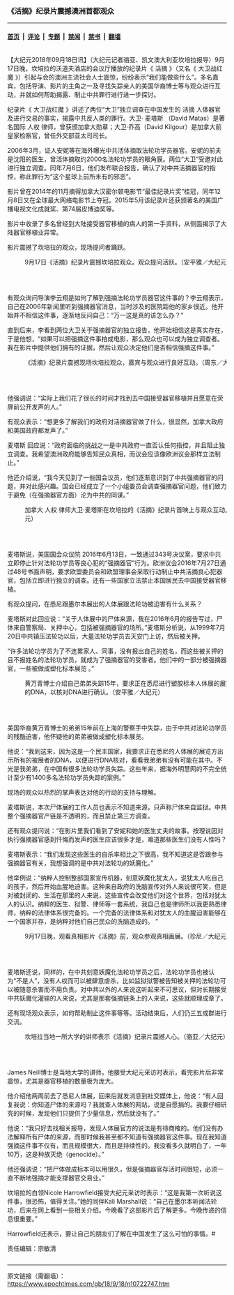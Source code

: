 ### 《活摘》纪录片震撼澳洲首都观众

---

#### [首页](../../../..?n10722747) &nbsp;|&nbsp; [评论](../../../../../epoch-comment?n10722747) &nbsp;|&nbsp; [专题](../../../../../epoch-special?n10722747) &nbsp;|&nbsp; [禁闻](../../../../../epoch-news?n10722747) &nbsp;|&nbsp; [禁书](../../../../../books?n10722747) &nbsp;|&nbsp; [翻墙](https://github.com/gfw-breaker/nogfw/blob/master/README.md?n10722747)


<div class="column" id="artbody" itemprop="articleBody">
 <!-- article content begin -->
 <p>
  【大纪元2018年09月18日讯】（大纪元记者骆亚、凯文澳大利亚坎培拉报导）9月17日晚，坎培拉的沃道夫酒店的会议厅播放的纪录片《
  <ok href="https://www.epochtimes.com/gb/tag/%E6%B4%BB%E6%91%98.html">
   活摘
  </ok>
  》（又名《
  <ok href="https://www.epochtimes.com/gb/tag/%E5%A4%A7%E5%8D%AB%E6%88%98%E7%BA%A2%E9%AD%94.html">
   大卫战红魔
  </ok>
  》）引起与会的澳洲主流社会人士震惊，纷纷表示“我们能做些什么”。多名嘉宾，包括导演、影片的主角之一及寻找失踪亲人的美国华裔博士等与观众进行互动，并就如何帮助揭露、制止中共罪行进行进一步探讨。
 </p>
 <p>
  纪录片《
  <ok href="https://www.epochtimes.com/gb/tag/%E5%A4%A7%E5%8D%AB%E6%88%98%E7%BA%A2%E9%AD%94.html">
   大卫战红魔
  </ok>
  》讲述了两位“大卫”独立调查在中国发生的
  <ok href="https://www.epochtimes.com/gb/tag/%E6%B4%BB%E6%91%98.html">
   活摘
  </ok>
  人体器官及进行交易的事实，揭露中共反人类的罪行。大卫‧
  <ok href="https://www.epochtimes.com/gb/tag/%E9%BA%A6%E5%A1%94%E6%96%AF.html">
   麦塔斯
  </ok>
  （David Matas）是著名国际
  <ok href="https://www.epochtimes.com/gb/tag/%E4%BA%BA%E6%9D%83.html">
   人权
  </ok>
  律师，曾获颁加拿大勋章；大卫‧乔高（David Kilgour）是加拿大前皇家检察官，曾任外交部亚太司司长。
 </p>
 <p>
  2006年3月，证人安妮等在海外曝光中共活体摘取法轮功学员器官。安妮的前夫是沈阳的医生，曾活体摘取约2000名法轮功学员的眼角膜。两位“大卫”受邀对此进行独立调查。同年7月6日，他们发布联合报告，确认了对中共活摘器官的指控，称此罪行为“这个星球上前所未有的邪恶”。
 </p>
 <p>
  影片曾在2014年的11月摘得加拿大汉密尔顿电影节“最佳纪录片奖”桂冠，同年12月8日又在全球最大网络电影节上夺冠。2015年5月该纪录片还获颁著名的美国广播电视文化成就奖、第74届皮博迪奖等。
 </p>
 <p>
  影片中收录了多名曾经到大陆接受器官移植的病人的第一手资料，从侧面揭示了大陆器官移植业异常。
 </p>
 <p>
  影片震撼了坎培拉的观众，现场提问者踊跃。
 </p>
 <figure aria-describedby="caption-attachment-10723562" class="wp-caption aligncenter" id="attachment_10723562" style="width: 551px">
  <ok href="https://i.epochtimes.com/assets/uploads/2018/09/1190119.jpg" target="_blank">
   <img alt="" class="wp-image-10723562" src="https://i.epochtimes.com/assets/uploads/2018/09/1190119.jpg"/>
  </ok>
  <br/><figcaption class="wp-caption-text" id="caption-attachment-10723562">
   9月17日《活摘》纪录片震撼坎培拉观众。观众提问活跃。（安平雅／大纪元）
  </figcaption><br/>
 </figure><br/>
 <p>
  有观众询问导演李云翔是如何了解到强摘法轮功学员器官这件事的？李云翔表示，自己在2006年新闻里听到强摘器官消息，当时涉及的医院距他的家乡很近。他开始并不相信这件事，逐渐地反问自己：“万一这是真的该怎么办？”
 </p>
 <p>
  直到后来，李看到两位大卫关于强摘器官的独立报告，他开始相信这是真实存在，于是他想，“如果可以把强摘这件事拍成电影，那么观众也可以成为独立调查者。我在影片中提供他们拥有的证据，然后让观众决定他们是否相信强摘这件事。”
 </p>
 <figure aria-describedby="caption-attachment-10723568" class="wp-caption aligncenter" id="attachment_10723568" style="width: 551px">
  <ok href="https://i.epochtimes.com/assets/uploads/2018/09/Image3.jpg" target="_blank">
   <img alt="" class="wp-image-10723568" src="https://i.epochtimes.com/assets/uploads/2018/09/Image3.jpg"/>
  </ok>
  <br/><figcaption class="wp-caption-text" id="caption-attachment-10723568">
   《活摘》纪录片震撼现场坎培拉观众，嘉宾与观众进行良好互动。（周东／大纪元）
  </figcaption><br/>
 </figure><br/>
 <p>
  他强调说：“实际上我们花了很长的时间才找到去中国接受器官移植并且愿意在荧屏前公开发声的人。”
 </p>
 <p>
  有观众表示：“想更多了解我们的政府对活摘器官做了什么，很显然，加拿大政府和美国政府都发声了。”
 </p>
 <p>
  <ok href="https://www.epochtimes.com/gb/tag/%E9%BA%A6%E5%A1%94%E6%96%AF.html">
   麦塔斯
  </ok>
  回应说：“政府面临的挑战之一是中共政府一直否认任何指控，并且阻止独立调查。我希望澳洲政府能够告知民众真相，而议会应该像欧洲议会那样立法制止。”
 </p>
 <p>
  他还介绍说，“我今天见到了一些国会议员，他们逐渐意识到了中共强摘器官的问题，并对此感兴趣。国会已经成立了一个小组委员会调查强摘器官问题，他们致力于避免（在强摘器官方面）沦为中共的同谋。”
 </p>
 <figure aria-describedby="caption-attachment-10723573" class="wp-caption aligncenter" id="attachment_10723573" style="width: 551px">
  <ok href="https://i.epochtimes.com/assets/uploads/2018/09/Image4.jpg" target="_blank">
   <img alt="" class="wp-image-10723573" src="https://i.epochtimes.com/assets/uploads/2018/09/Image4.jpg"/>
  </ok>
  <br/><figcaption class="wp-caption-text" id="caption-attachment-10723573">
   加拿大
   <ok href="https://www.epochtimes.com/gb/tag/%E4%BA%BA%E6%9D%83.html">
    人权
   </ok>
   律师大卫‧麦塔斯在坎培拉的《活摘》纪录片首映上与观众互动。（周东／大纪元）
  </figcaption><br/>
 </figure><br/>
 <p>
  麦塔斯说，美国国会众议院 2016年6月13日，一致通过343号决议案，要求中共立即停止针对法轮功学员等良心犯的“强摘器官”行为。欧洲议会2016年7月27日通过48号书面声明，要求欧盟委员会和欧盟理事会采取行动制止中共活摘良心犯器官，包括立即进行独立的调查。还有一些国家立法禁止本国居民去中国接受器官移植。
 </p>
 <p>
  有观众提问，在悉尼跟墨尔本展出的人体展跟法轮功被迫害有什么关系？
 </p>
 <p>
  麦塔斯对此回应说：“关于人体展中的尸体来源，我在2016年6月的报告写过，尸体来自警察局、关押中心，包括被强摘器官的场所。”麦塔斯分析说，从1999年7月20日中共镇压法轮功以后，大量法轮功学员去天安门上访，然后被关押。
 </p>
 <p>
  “许多法轮功学员为了不连累家人、同事，没有报出自己的姓名，而这些被关押的且不报姓名的法轮功学员，就成为了强摘器官的受害者。他们中的一部分被强摘器官，一些被做成塑化标本展览 。”
 </p>
 <figure aria-describedby="caption-attachment-10723530" class="wp-caption aligncenter" id="attachment_10723530" style="width: 549px">
  <ok href="https://i.epochtimes.com/assets/uploads/2018/09/1190161.jpg" target="_blank">
   <img alt="" class="wp-image-10723530" src="https://i.epochtimes.com/assets/uploads/2018/09/1190161.jpg"/>
  </ok>
  <br/><figcaption class="wp-caption-text" id="caption-attachment-10723530">
   黄万青博士介绍自己弟弟失踪15年，要求正在悉尼进行塑胶标本人体展的展览方提供尸体的DNA，以核对DNA进行确认。（安平雅／大纪元）
  </figcaption><br/>
 </figure><br/>
 <p>
  美国华裔黄万青博士的弟弟15年前在上海的警察手中失踪，由于中共对法轮功学员的残酷迫害，他怀疑他的弟弟被做成塑化标本展览。
 </p>
 <p>
  他说：“我到这来，因为这是一个民主国家，我要求正在悉尼的人体展的展览方出示所有的被展者的DNA，以便进行DNA核对，看看我弟弟有没有可能在其中。不光是我弟弟，在中国有很多法轮功学员失踪。这些年来，据海外明慧网的不完全统计至少有1400多名法轮功学员失踪的案例。”
 </p>
 <p>
  现场的观众以热烈的掌声表达对他的行动的支持与理解。
 </p>
 <p>
  麦塔斯说，本次尸体展的工作人员也表示不知道来源，只声称尸体来自监狱。中共整个强摘器官产链是不透明的，而且禁止第三方调查。
 </p>
 <p>
  还有观众提问说：“在影片里我们看到了安妮和她的医生丈夫的故事。按理说因对执行强摘器官感到忏悔而发声的医生应该很多才是，难道那些医生们没有人性吗？
 </p>
 <p>
  麦塔斯表示：“我们发现这些医生的自杀率相比之下很高，我不知道这是否跟参与强摘器官有关，我想强调的是中共对法轮功的妖魔化。”
 </p>
 <p>
  他举例说：“纳粹人控制整部国家宣传机器，刻意妖魔化犹太人，说犹太人吃自己的孩子，然后开始血腥地迫害。这种来自政府的洗脑宣传对外人来说很可笑，但是对被封闭的、生活在那里的人来说，这些宣传会改变他们对这个世界，包括对犹太人的认识。纳粹的医生、狱警、律师等一套系统，我自己也是律师所以我更熟悉律师，纳粹的法律体系很完备的。一个完备的法律体系和对犹太人的血腥迫害能够在一个国家并存，是纳粹对他们自己民众的洗脑造成的。 ”
 </p>
 <figure aria-describedby="caption-attachment-10723605" class="wp-caption aligncenter" id="attachment_10723605" style="width: 554px">
  <ok href="https://i.epochtimes.com/assets/uploads/2018/09/2018-09-18-23.15.10.jpg" target="_blank">
   <img alt="" class="wp-image-10723605" src="https://i.epochtimes.com/assets/uploads/2018/09/2018-09-18-23.15.10.jpg"/>
  </ok>
  <br/><figcaption class="wp-caption-text" id="caption-attachment-10723605">
   9月17日晚，观看真相影片《活摘》前，观众参观真相画展。（珍尼／大纪元）
  </figcaption><br/>
 </figure><br/>
 <p>
  麦塔斯还说，同样的，在中共刻意妖魔化法轮功学员之后，法轮功学员也被认为“不是人”，没有人权而可以被肆意虐杀，比如监狱狱警被告知被关押的法轮功可以被随意杀害而不用负责。对中共以外的人来说这听起来不可思议，但对长期接受中共妖魔化灌输的人来说，尤其是那套强摘链条上的人来说，这些就顺理成章了。
 </p>
 <p>
  还有现场观众表示，如何帮助制止这件事等等。活动结束后，人们仍三五成群进行交流。
 </p>
 <figure aria-describedby="caption-attachment-10723520" class="wp-caption aligncenter" id="attachment_10723520" style="width: 551px">
  <ok href="https://i.epochtimes.com/assets/uploads/2018/09/20180917_200214.jpg" target="_blank">
   <img alt="" class="wp-image-10723520" src="https://i.epochtimes.com/assets/uploads/2018/09/20180917_200214.jpg"/>
  </ok>
  <br/><figcaption class="wp-caption-text" id="caption-attachment-10723520">
   坎培拉当地一所大学的讲师表示《活摘》纪录片震撼人心。（骆亚／大纪元）
  </figcaption><br/>
 </figure><br/>
 <p>
  James Neill博士是当地大学的讲师，他接受大纪元采访时表示，看完影片后非常震惊，尤其是器官移植的数量极为庞大。
 </p>
 <p>
  他介绍他两周前去了悉尼人体展，回来后就发消息到社交媒体上，他说：“有人回复我说：你知道尸体的来源吗？我就查人体展的网站，说是自愿捐的。我要仔细研究的时候，发现他们只提供了少量信息，然后就没有了。”
 </p>
 <p>
  他说：“我只好去找相关报导，发现人体展官方的说法是有待商榷的。他们没有办法解释所有尸体的来源，而那时候我甚至都不知道有强摘器官这件事。现在我知道强摘这件事不仅有，而且规模很大，而且是持续性的。我没看多久就明白了，一年10万，这是种族灭绝（genocide）。”
 </p>
 <p>
  他还强调说：“把尸体做成标本可以用很久，但是强摘器官存活时间很短，必须一直不断地强摘才能支撑器官交易业。”
 </p>
 <p>
  坎培拉的白领Nicole Harrowfield接受大纪元采访时表示：“这是我第一次听说这件事，很恐怖，值得关注。”她的同伴Kali Marshall说：“自己在墨尔本听闻法轮功，后来在网上看到一些相关介绍。今晚看了这部影片后了解更多。今晚传递的信息很重要。”
 </p>
 <p>
  Harrowfield还表示，要让自己的朋友们了解在中国发生了这么可怕的事情。#
 </p>
 <p>
  责任编辑：宗敏清
 </p>
 <!-- article content end -->
</div>


---

原文链接（需翻墙）：https://www.epochtimes.com/gb/18/9/18/n10722747.htm
